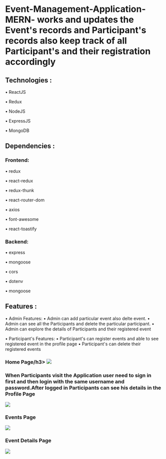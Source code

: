 # Event-Management-Application-MERN- works and updates the Event's records and Participant's records also keep track of all Participant's and their registration accordingly

## Technologies :

• ReactJS

• Redux

• NodeJS

• ExpressJS

• MongoDB

## Dependencies :

### Frontend:

• redux

• react-redux

• redux-thunk

• react-router-dom

• axios

• font-awesome

• react-toastify

### Backend:

• express

• mongoose

• cors

• dotenv

• mongoose

## Features :

• Admin Features:
  • Admin can add particular event also delte event.
  • Admin can see all the Participants and delete the particular participant.
  • Admin can explore the details of Participants and their registered event
 

• Participant's Features:
  • Participant's can register events and able to see registered event in the profile page
  • Participant's can delete their registered events
   
   
<h3>Home Page/h3>
<img src="https://user-images.githubusercontent.com/95076519/180952001-8071fe6b-feee-4bd5-884a-640552890457.png"/>

<h3>When Participants visit the Application user need to sign in first and then login with the same username and password.After logged in  Participants can see his details  in the Profile Page</h3>
<img src="https://user-images.githubusercontent.com/95076519/180952084-e88bdc82-e761-460b-8ed0-6f452c0a5db1.png"/>

<h3>Events Page</h3>
<img src="https://user-images.githubusercontent.com/95076519/180952175-0af91bc3-d777-45ff-b61f-4a49eb7ec0c5.png"/>

<h3>Event Details Page</h3>
<img src="https://user-images.githubusercontent.com/95076519/180952259-6178832c-17a3-463b-b5ac-c3575ca68eb4.png"/>
